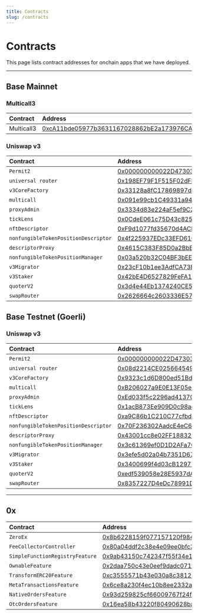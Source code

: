 ```yaml
---
title: Contracts
slug: /contracts
---
```


# Contracts

This page lists contract addresses for onchain apps that we have deployed.

---

## Base Mainnet

### Multicall3

| Contract   | Address                                                                                                               |
| :--------- | :-------------------------------------------------------------------------------------------------------------------- |
| Multicall3 | [0xcA11bde05977b3631167028862bE2a173976CA11](https://basescan.org/address/0xcA11bde05977b3631167028862bE2a173976CA11) |

### Uniswap v3

| Contract                             | Address                                                                                                               |
| :----------------------------------- | :-------------------------------------------------------------------------------------------------------------------- |
| `Permit2`                            | [0x000000000022D473030F116dDEE9F6B43aC78BA3](https://basescan.org/address/0x000000000022D473030F116dDEE9F6B43aC78BA3) |
| `universal router`                   | [0x198EF79F1F515F02dFE9e3115eD9fC07183f02fC](https://basescan.org/address/0x198EF79F1F515F02dFE9e3115eD9fC07183f02fC) |
| `v3CoreFactory`                      | [0x33128a8fC17869897dcE68Ed026d694621f6FDfD](https://basescan.org/address/0x33128a8fC17869897dcE68Ed026d694621f6FDfD) |
| `multicall`                          | [0x091e99cb1C49331a94dD62755D168E941AbD0693](https://basescan.org/address/0x091e99cb1C49331a94dD62755D168E941AbD0693) |
| `proxyAdmin`                         | [0x3334d83e224aF5ef9C2E7DDA7c7C98Efd9621fA9](https://basescan.org/address/0x3334d83e224aF5ef9C2E7DDA7c7C98Efd9621fA9) |
| `tickLens`                           | [0x0CdeE061c75D43c82520eD998C23ac2991c9ac6d](https://basescan.org/address/0x0CdeE061c75D43c82520eD998C23ac2991c9ac6d) |
| `nftDescriptor`                      | [0xF9d1077fd35670d4ACbD27af82652a8d84577d9F](https://basescan.org/address/0xF9d1077fd35670d4ACbD27af82652a8d84577d9F) |
| `nonfungibleTokenPositionDescriptor` | [0x4f225937EDc33EFD6109c4ceF7b560B2D6401009](https://basescan.org/address/0x4f225937EDc33EFD6109c4ceF7b560B2D6401009) |
| `descriptorProxy`                    | [0x4615C383F85D0a2BbED973d83ccecf5CB7121463](https://basescan.org/address/0x4615C383F85D0a2BbED973d83ccecf5CB7121463) |
| `nonfungibleTokenPositionManager`    | [0x03a520b32C04BF3bEEf7BEb72E919cf822Ed34f1](https://basescan.org/address/0x03a520b32C04BF3bEEf7BEb72E919cf822Ed34f1) |
| `v3Migrator`                         | [0x23cF10b1ee3AdfCA73B0eF17C07F7577e7ACd2d7](https://basescan.org/address/0x23cF10b1ee3AdfCA73B0eF17C07F7577e7ACd2d7) |
| `v3Staker`                           | [0x42bE4D6527829FeFA1493e1fb9F3676d2425C3C1](https://basescan.org/address/0x42bE4D6527829FeFA1493e1fb9F3676d2425C3C1) |
| `quoterV2`                           | [0x3d4e44Eb1374240CE5F1B871ab261CD16335B76a](https://basescan.org/address/0x3d4e44Eb1374240CE5F1B871ab261CD16335B76a) |
| `swapRouter`                         | [0x2626664c2603336E57B271c5C0b26F421741e481](https://basescan.org/address/0x2626664c2603336E57B271c5C0b26F421741e481) |

## Base Testnet (Goerli)

### Uniswap v3

| Contract                             | Address                                                                                                                      |
| :----------------------------------- | :--------------------------------------------------------------------------------------------------------------------------- |
| `Permit2`                            | [0x000000000022D473030F116dDEE9F6B43aC78BA3](https://goerli.basescan.org/address/0x000000000022D473030F116dDEE9F6B43aC78BA3) |
| `universal router`                   | [0x08d2214CE0256645495C9CdCA4F53614fe575219](https://goerli.basescan.org/address/0x08d2214CE0256645495C9CdCA4F53614fe575219) |
| `v3CoreFactory`                      | [0x9323c1d6D800ed51Bd7C6B216cfBec678B7d0BC2](https://goerli.basescan.org/address/0x9323c1d6D800ed51Bd7C6B216cfBec678B7d0BC2) |
| `multicall`                          | [0xB206027a9E0E13F05eBEFa5D2402Bab3eA716439](https://goerli.basescan.org/address/0xB206027a9E0E13F05eBEFa5D2402Bab3eA716439) |
| `proxyAdmin`                         | [0xEd033f5c2296ad41370C4DB2395eD672844CE321](https://goerli.basescan.org/address/0xEd033f5c2296ad41370C4DB2395eD672844CE321) |
| `tickLens`                           | [0x1acB873Ee909D0c98adB18e4474943249F931b92](https://goerli.basescan.org/address/0x1acB873Ee909D0c98adB18e4474943249F931b92) |
| `nftDescriptor`                      | [0xa9C86b1C210C77cfbd00277f530870a969C7E780](https://goerli.basescan.org/address/0xa9C86b1C210C77cfbd00277f530870a969C7E780) |
| `nonfungibleTokenPositionDescriptor` | [0x70F236302AadcE4eC69C6786A36b2C1a3563830A](https://goerli.basescan.org/address/0x70F236302AadcE4eC69C6786A36b2C1a3563830A) |
| `descriptorProxy`                    | [0x43001cc8e02FF18832E16b10d243c057caDCf79c](https://goerli.basescan.org/address/0x43001cc8e02FF18832E16b10d243c057caDCf79c) |
| `nonfungibleTokenPositionManager`    | [0x3c61369ef0D1D2AFa70d8feC2F31C5D6Ce134F30](https://goerli.basescan.org/address/0x3c61369ef0D1D2AFa70d8feC2F31C5D6Ce134F30) |
| `v3Migrator`                         | [0x3efe5d02a04b7351D671Db7008ec6eBA9AD9e3aE](https://goerli.basescan.org/address/0x3efe5d02a04b7351D671Db7008ec6eBA9AD9e3aE) |
| `v3Staker`                           | [0x3400699f4d03cB129771ea8385D222E677A017F2](https://goerli.basescan.org/address/0x3400699f4d03cB129771ea8385D222E677A017F2) |
| `quoterV2`                           | [0xedf539058e28E5937dAef3f69cEd0b25fbE66Ae9](https://goerli.basescan.org/address/0xedf539058e28E5937dAef3f69cEd0b25fbE66Ae9) |
| `swapRouter`                         | [0x8357227D4eDc78991Db6FDB9bD6ADE250536dE1d](https://goerli.basescan.org/address/0x8357227D4eDc78991Db6FDB9bD6ADE250536dE1d) |

---

## 0x

| Contract                        | Address                                                                                                                      |
| :------------------------------ | :--------------------------------------------------------------------------------------------------------------------------- |
| `ZeroEx`                        | [0x8b6228159f077157120f98474c400155b4b94220](https://goerli.basescan.org/address/0x8b6228159f077157120f98474c400155b4b94220) |
| `FeeCollectorController`        | [0x80a04ddf2c38e4e09ee0bfc38bca877fce93ad37](https://goerli.basescan.org/address/0x80a04ddf2c38e4e09ee0bfc38bca877fce93ad37) |
| `SimpleFunctionRegistryFeature` | [0x9ab43150c742347f55f34e1d78960dcac0b70dc6](https://goerli.basescan.org/address/0x9ab43150c742347f55f34e1d78960dcac0b70dc6) |
| `OwnableFeature`                | [0x2daa750c43e0eef9dadc071f7ead56a81e070930](https://goerli.basescan.org/address/0x2daa750c43e0eef9dadc071f7ead56a81e070930) |
| `TransformERC20Feature`         | [0xc3555571b43e030a8c3812030c424a18cb0f76c1](https://goerli.basescan.org/address/0xc3555571b43e030a8c3812030c424a18cb0f76c1) |
| `MetaTransactionsFeature`       | [0x6ce8a230f4ec10b8ee2332ac1bb75798ddf007ad](https://goerli.basescan.org/address/0x6ce8a230f4ec10b8ee2332ac1bb75798ddf007ad) |
| `NativeOrdersFeature`           | [0x93d259825cf66009767f24fc85a70407e61cfdc2](https://goerli.basescan.org/address/0x93d259825cf66009767f24fc85a70407e61cfdc2) |
| `OtcOrdersFeature`              | [0x16ea58b43220f80490628ba5af56ccd109b43234](https://goerli.basescan.org/address/0x16ea58b43220f80490628ba5af56ccd109b43234) |
